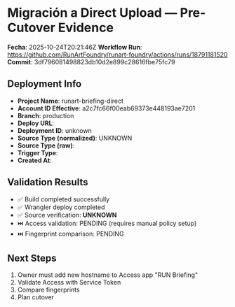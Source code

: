 # Migración a Direct Upload — Pre-Cutover Evidence

**Fecha**: 2025-10-24T20:21:46Z
**Workflow Run**: https://github.com/RunArtFoundry/runart-foundry/actions/runs/18791181520
**Commit**: 3df796081498823db10d2e899c28616fbe75fc79

## Deployment Info

- **Project Name**: runart-briefing-direct
- **Account ID Effective**: a2c7fc66f00eab69373e448193ae7201
- **Branch**: production
- **Deploy URL**: 
- **Deployment ID**: unknown
- **Source Type (normalized)**: UNKNOWN
- **Source Type (raw)**: 
- **Trigger Type**: 
- **Created At**: 

## Validation Results

- ✅ Build completed successfully
- ✅ Wrangler deploy completed
- ✅ Source verification: **UNKNOWN**
- ⏭️ Access validation: PENDING (requires manual policy setup)
- ⏭️ Fingerprint comparison: PENDING

## Next Steps

1. Owner must add new hostname to Access app "RUN Briefing"
2. Validate Access with Service Token
3. Compare fingerprints
4. Plan cutover

